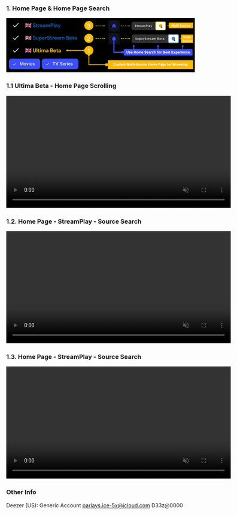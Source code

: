 ### 1. Home Page & Home Page Search
![Landing Page](media/1_Landing_Page_&_Sources_Search_Upscaled.png)

### 1.1 Ultima Beta - Home Page Scrolling
<video src="media/2. Home Screen — Ultima Beta_tutorial.mp4" autoplay loop muted playsinline width="600"></video>

### 1.2. Home Page - StreamPlay - Source Search
<video src="media/3_Source_Search_StreamPlay_tutorial.mp4" autoplay loop muted playsinline width="600"></video>


### 1.3. Home Page - StreamPlay - Source Search
<video src="media/4_How_To_Change_Source Ranking_tutorial.mp4" autoplay loop muted playsinline width="600"></video>

### Other Info
Deezer (US): Generic Account
parlays.ice-5x@icloud.com
D33z@0000

